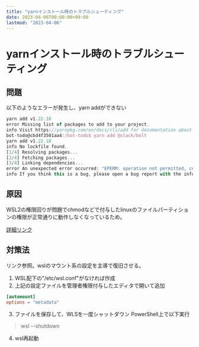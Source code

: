 ```yaml
---
title: "yarnインストール時のトラブルシューティング"
date: 2023-04-06T00:00:00+09:00
lastmod: "2023-04-06"
---
```

# yarnインストール時のトラブルシューティング

## 問題

以下のようなエラーが発生し、yarn addができない
``` js
yarn add v1.22.18
error Missing list of packages to add to your project.
info Visit https://yarnpkg.com/en/docs/cli/add for documentation about this command.
bot-todo@cbd4f3501aa4:/bot-todo$ yarn add @slack/bolt
yarn add v1.22.18
info No lockfile found.
[1/4] Resolving packages...
[2/4] Fetching packages...
[3/4] Linking dependencies...
error An unexpected error occurred: "EPERM: operation not permitted, copyfile '/home/bot-todo/.cache/yarn/v6/npm-@slack-oauth-2.5.4-94882a57068ae837720291ab875fe08d276ace77-integrity/node_modules/@slack/oauth/README.md' -> '/bot-todo/node_modules/@slack/oauth/README.md'".
info If you think this is a bug, please open a bug report with the information provided in "/bot-todo/yarn-error.log".
```

## 原因

WSL2の権限回りが問題でchmodなどで付与したlinuxのファイルパーティションの権限が正常通りに動作しなくなっているため。

[詳細リンク](https://alessandrococco.com/2021/01/wsl-how-to-resolve-operation-not-permitted-error-on-cloning-a-git-repository)

## 対策法

リンク参照。wslのマウント系の設定を主導で復旧させる。

1. WSL配下の"/etc/wsl.conf"がなければ作成
2. 上記の設定ファイルを管理者権限付与したエディタで開いて追加
``` conf
[automount]
options = "metadata"
```
3. ファイルを保存して、WLSを一度シャットダウン PowerShell上で以下実行
> wsl --shutdown
4. wsl再起動